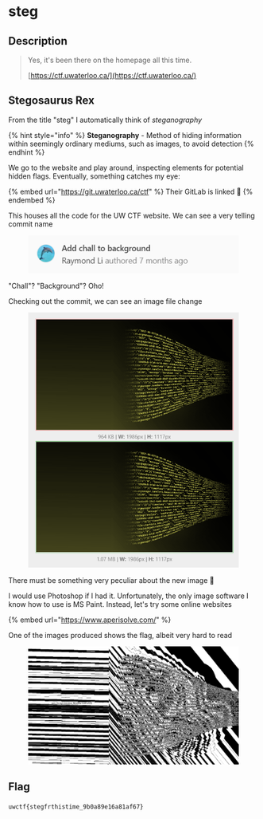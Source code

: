 # steg

## Description

> Yes, it's been there on the homepage all this time.&#x20;
>
>
>
> [https://ctf.uwaterloo.ca/](https://ctf.uwaterloo.ca/)

## Stegosaurus Rex

From the title "steg" I automatically think of _steganography_

{% hint style="info" %}
**Steganography** - Method of hiding information within seemingly ordinary mediums, such as images, to avoid detection
{% endhint %}

We go to the website and play around, inspecting elements for potential hidden flags. Eventually, something catches my eye:

{% embed url="https://git.uwaterloo.ca/ctf" %}
Their GitLab is linked :eyes:
{% endembed %}

This houses all the code for the UW CTF website. We can see a very telling commit name

<figure><img src="../../.gitbook/assets/image (3) (1).png" alt=""><figcaption></figcaption></figure>

"Chall"? "Background"? Oho!

Checking out the commit, we can see an image file change

<figure><img src="../../.gitbook/assets/image (1) (2).png" alt=""><figcaption></figcaption></figure>

There must be something very peculiar about the new image :thinking:

I would use Photoshop if I had it. Unfortunately, the only image software I know how to use is MS Paint. Instead, let's try some online websites

{% embed url="https://www.aperisolve.com/" %}

One of the images produced shows the flag, albeit very hard to read

<figure><img src="../../.gitbook/assets/image (6) (1).png" alt=""><figcaption></figcaption></figure>

## Flag

`uwctf{stegfrthistime_9b0a89e16a81af67}`
